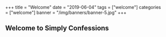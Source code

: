 +++
title = "Welcome"
date = "2019-06-04"
tags = ["welcome"]
categories = ["welcome"]
banner = "/img/banners/banner-5.jpg"
+++

## Welcome to Simply Confessions
